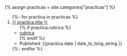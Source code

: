 {% assign practicas = site.categories["practicas"] %}

<ol reversed>
{%- for practica in practicas %}
<li> <a href="{{site.baseurl}}{{ practica.url }}">{{ practica.title }}</a> 
  <ul>
    {% if practica.rubrica %}<li><a href="{{ practica.url }}#rubrica">rubrica</a></li>{% endif %}
    <li>Published: {{practica.date | date_to_long_string }}</li>
  </ul>
</li>
{%- endfor %}
</ol>
